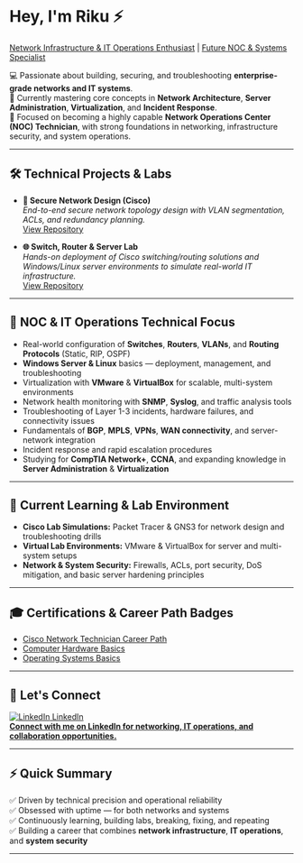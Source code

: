 # Hey, I'm Riku ⚡  
[Network Infrastructure & IT Operations Enthusiast](https://github.com/CyberSickoexe) | [Future NOC & Systems Specialist](https://www.linkedin.com/in/riku-32ab26265/)

💻 Passionate about building, securing, and troubleshooting **enterprise-grade networks and IT systems**.  
🔧 Currently mastering core concepts in **Network Architecture**, **Server Administration**, **Virtualization**, and **Incident Response**.  
🚀 Focused on becoming a highly capable **Network Operations Center (NOC) Technician**, with strong foundations in networking, infrastructure security, and system operations.

---

## 🛠️ Technical Projects & Labs

- **🔐 Secure Network Design (Cisco)**  
  *End-to-end secure network topology design with VLAN segmentation, ACLs, and redundancy planning.*  
  [View Repository](https://github.com/CyberSickoexe/secure-network-design-cisco)

- **🌐 Switch, Router & Server Lab**  
  *Hands-on deployment of Cisco switching/routing solutions and Windows/Linux server environments to simulate real-world IT infrastructure.*  
  [View Repository](https://github.com/CyberSickoexe/switch-router-network)

---

## 📡 NOC & IT Operations Technical Focus

- Real-world configuration of **Switches**, **Routers**, **VLANs**, and **Routing Protocols** (Static, RIP, OSPF)  
- **Windows Server & Linux** basics — deployment, management, and troubleshooting  
- Virtualization with **VMware** & **VirtualBox** for scalable, multi-system environments  
- Network health monitoring with **SNMP**, **Syslog**, and traffic analysis tools  
- Troubleshooting of Layer 1-3 incidents, hardware failures, and connectivity issues  
- Fundamentals of **BGP**, **MPLS**, **VPNs**, **WAN connectivity**, and server-network integration  
- Incident response and rapid escalation procedures  
- Studying for **CompTIA Network+**, **CCNA**, and expanding knowledge in **Server Administration** & **Virtualization**

---

## 🧠 Current Learning & Lab Environment

- **Cisco Lab Simulations:** Packet Tracer & GNS3 for network design and troubleshooting drills  
- **Virtual Lab Environments:** VMware & VirtualBox for server and multi-system setups  
- **Network & System Security:** Firewalls, ACLs, port security, DoS mitigation, and basic server hardening principles  

---

## 🎓 Certifications & Career Path Badges

- [Cisco Network Technician Career Path](https://www.credly.com/badges/299c4338-0330-40df-9fa2-e7ddf78a31ab)  
- [Computer Hardware Basics](https://www.credly.com/badges/f5861fe0-b307-4cdd-b021-88198adc3d07)  
- [Operating Systems Basics](https://www.credly.com/badges/f116ff8a-bcba-466b-a53b-a4211e7ae44f)  

---

## 🤝 Let's Connect

[![LinkedIn](https://cdn.jsdelivr.net/npm/simple-icons@v3/icons/linkedin.svg) LinkedIn](https://www.linkedin.com/in/riku-32ab26265/)  
**[Connect with me on LinkedIn for networking, IT operations, and collaboration opportunities.](https://www.linkedin.com/in/riku-32ab26265/)**  

---

## ⚡ Quick Summary

✅ Driven by technical precision and operational reliability  
✅ Obsessed with uptime — for both networks and systems  
✅ Continuously learning, building labs, breaking, fixing, and repeating  
✅ Building a career that combines **network infrastructure**, **IT operations**, and **system security**  

---
